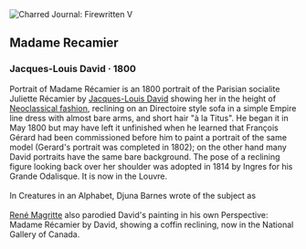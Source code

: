 <div class="artwork-of-the-day">
  <div class="container">
    <div class="img-wrapper">
      <img
        src="https://uploads2.wikiart.org/images/jacques-louis-david/madame-recamier-1800.jpg!Large.jpg"
        alt="Charred Journal: Firewritten V" />
    </div>
    <div class="artwork-detail">
      <div class="artwork-origin"> 
        <h2 class="artwork-name">Madame Recamier</h2>
        <h3 class="artist">
          Jacques-Louis David
                    ·  1800
        </h3>
      </div>
      <p class="description">
        <span class="artwork-description-text ng-binding" ng-bind-html="viewModel.ArtworkOfTheDay.Description | unsafe">Portrait of Madame Récamier is an 1800 portrait of the Parisian socialite Juliette Récamier by <a target="_blank" href="/en/jacques-louis-david">Jacques-Louis David</a> showing her in the height of <a target="_blank" href="/en/artists-by-art-movement/neoclassicism">Neoclassical fashion</a>, reclining on an Directoire style sofa in a simple Empire line dress with almost bare arms, and short hair "à la Titus". He began it in May 1800 but may have left it unfinished when he learned that François Gérard had been commissioned before him to paint a portrait of the same model (Gerard's portrait was completed in 1802); on the other hand many David portraits have the same bare background. The pose of a reclining figure looking back over her shoulder was adopted in 1814 by Ingres for his Grande Odalisque. It is now in the Louvre.
<br>
<br>In Creatures in an Alphabet, Djuna Barnes wrote of the subject as
<br>
<br><a target="_blank" href="/en/rene-magritte">René Magritte</a> also parodied David's painting in his own Perspective: Madame Récamier by David, showing a coffin reclining, now in the National Gallery of Canada.</span>
                        <div class="text-shadow-container" ng-show="showShadow" style=""></div>
      </p>
    </div>
  </div>

</div>
